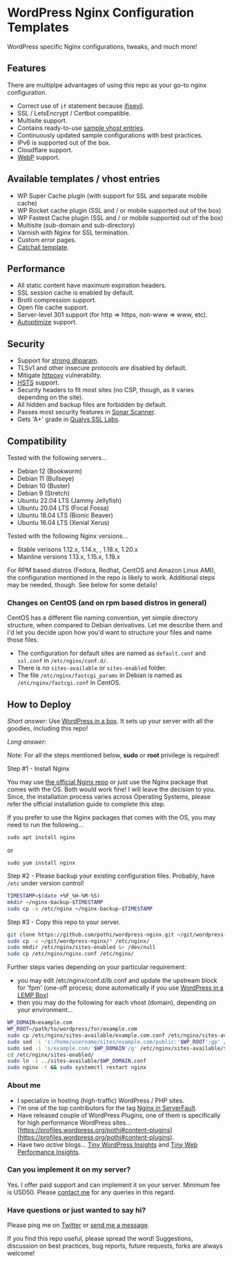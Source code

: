 # WordPress Nginx Configuration Templates

WordPress specific Nginx configurations, tweaks, and much more!

## Features

There are multiplpe advantages of using this repo as your go-to nginx configuration.

+ Correct use of `if` statement because [ifisevil](https://www.nginx.com/resources/wiki/start/topics/depth/ifisevil/).
+ SSL / LetsEncrypt / Certbot compatible.
+ Multisite support.
+ Contains ready-to-use [sample vhost entries](https://github.com/pothi/wordpress-nginx/tree/main/sites-available).
+ Continuously updated sample configurations with best practices.
+ IPv6 is supported out of the box.
+ Cloudflare support.
+ [WebP](https://developers.google.com/speed/webp/) support.

## Available templates / vhost entries

+ WP Super Cache plugin (with support for SSL and separate mobile cache)
+ WP Rocket cache plugin (SSL and / or mobile supported out of the box)
+ WP Fastest Cache plugin (SSL and / or mobile supported out of the box)
+ Multisite (sub-domain and sub-directory)
+ Varnish with Nginx for SSL termination.
+ Custom error pages.
+ [Catchall template](https://github.com/pothi/wordpress-nginx/blob/main/sites-available/catchall.conf).

## Performance

+ All static content have maximum expiration headers.
+ SSL session cache is enabled by default.
+ Brotli compression support.
+ Open file cache support.
+ Server-level 301 support (for http => https, non-www => www, etc).
+ [Autoptimize](https://wordpress.org/plugins/autoptimize/) support.

## Security

+ Support for [strong dhparam](https://weakdh.org/).
+ TLSv1 and other insecure protocols are disabled by default.
+ Mitigate [httpoxy](https://httpoxy.org/) vulnerability.
+ [HSTS](https://developer.mozilla.org/en-US/docs/Web/HTTP/Headers/Strict-Transport-Security) support.
+ Security headers to fit most sites (no CSP, though, as it varies depending on the site).
+ All hidden and backup files are forbidden by default.
+ Passes most security features in [Sonar Scanner](https://sonarwhal.com/scanner/).
+ Gets 'A+' grade in [Qualys SSL Labs](https://www.ssllabs.com/ssltest/).

## Compatibility

Tested with the following servers...

+ Debian 12 (Bookworm)
+ Debian 11 (Bullseye)
+ Debian 10 (Buster)
+ Debian 9 (Stretch)
+ Ubuntu 22.04 LTS (Jammy Jellyfish)
+ Ubuntu 20.04 LTS (Focal Fossa)
+ Ubuntu 18.04 LTS (Bionic Beaver)
+ Ubuntu 16.04 LTS (Xenial Xerus)

Tested with the following Nginx versions...
+ Stable verisons 1.12.x, 1.14.x, , 1.18.x, 1.20.x
+ Mainline versions 1.13.x, 1.15.x, 1.19.x

For RPM based distros (Fedora, Redhat, CentOS and Amazon Linux AMI), the configuration mentioned in the repo is likely to work. Additional steps may be needed, though. See below for some details!

### Changes on CentOS (and on rpm based distros in general)

CentOS has a different file naming convention, yet simple directory structure, when compared to Debian derivatives. Let me describe them and I'd let you decide upon how you'd want to structure your files and name those files.

+ The configuration for default sites are named as `default.conf` and `ssl.conf` in `/etc/nginx/conf.d/`.
+ There is no `sites-available` or `sites-enabled` folder.
+ The file `/etc/nginx/fastcgi_params` in Debian is named as `/etc/nginx/fastcgi.conf` in CentOS.

## How to Deploy

*Short answer*: Use [WordPress in a box](https://github.com/pothi/wp-in-a-box). It sets up your server with all the goodies, including this repo!

*Long answer*:

Note: For all the steps mentioned below, __sudo__ or __root__ privilege is required!

Step #1 - Install Nginx

You may use [the official Nginx repo](https://nginx.org/en/linux_packages.html) or just use the Nginx package that comes with the OS. Both would work fine! I will leave the decision to you. Since, the installation process varies across Operating Systems, please refer the official installation guide to complete this step.

If you prefer to use the Nginx packages that comes with the OS, you may need to run the following...

`sudo apt install nginx`

or

`sudo yum install nginx`

Step #2 - Please backup your existing configuration files. Probably, have `/etc` under version control!

```bash
TIMESTAMP=$(date +%F_%H-%M-%S)
mkdir ~/nginx-backup-$TIMESTAMP
sudo cp -a /etc/nginx ~/nginx-backup-$TIMESTAMP
```

Step #3 - Copy this repo to your server.

```bash
git clone https://github.com/pothi/wordpress-nginx.git ~/git/wordpress-nginx
sudo cp -a ~/git/wordpress-nginx/* /etc/nginx/
sudo mkdir /etc/nginx/sites-enabled &> /dev/null
sudo cp /etc/nginx/nginx.conf /etc/nginx/
```
Further steps varies depending on your particular requirement:

+ you may edit /etc/nginx/conf.d/lb.conf and update the upstream block for 'fpm' (one-off process; done automatically if you use [WordPress in a LEMP Box](https://github.com/pothi/wp-in-a-box))
+ then you may do the following for each vhost (domain), depending on your environment...

```bash
WP_DOMAIN=example.com
WP_ROOT=/path/to/wordpress/for/example.com
sudo cp /etc/nginx/sites-available/example.com.conf /etc/nginx/sites-available/$WP_DOMAIN.conf
sudo sed -i 's:/home/username/sites/example.com/public:'$WP_ROOT':gp' /etc/nginx/sites-available/$WP_DOMAIN.conf
sudo sed -i 's/example.com/'$WP_DOMAIN'/g' /etc/nginx/sites-available/$WP_DOMAIN.conf
cd /etc/nginx/sites-enabled/
sudo ln -s ../sites-available/$WP_DOMAIN.conf
sudo nginx -t && sudo systemctl restart nginx
```

### About me

+ I specialize in hosting (high-traffic) WordPress / PHP sites.
+ I'm one of the top contributors for the tag [Nginx in ServerFault](https://serverfault.com/users/102173/pothi-kalimuthu?tab=profile).
+ Have released couple of WordPress Plugins, one of them is specifically for high performance WordPress sites... [https://profiles.wordpress.org/pothi#content-plugins](https://profiles.wordpress.org/pothi#content-plugins).
+ Have two _active_ blogs... [Tiny WordPress Insights](https://www.tinywp.in/) and [Tiny Web Performance Insights](https://www.tinywp.com/).

### Can you implement it on my server?

Yes. I offer paid support and can implement it on your server. Minimum fee is USD50. Please [contact me](mailto:pothi@protonmail.com) for any queries in this regard.

### Have questions or just wanted to say hi?

Please ping me on [Twitter](https://twitter.com/pothi]) or [send me a message](https://www.tinywp.in/contact/).

If you find this repo useful, please spread the word! Suggestions, discussion on best practices, bug reports, future requests, forks are always welcome!
